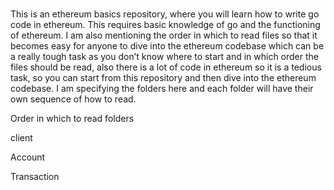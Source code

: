 <br> 

This is an ethereum basics repository, where you will learn how to write go code
in ethereum. This requires basic knowledge of go and the functioning of
ethereum. I am also mentioning the order in which to read files so that it
becomes easy for anyone to dive into the ethereum codebase which can be a really
tough task as you don’t know where to start and in which order the files should
be read, also there is a lot of code in ethereum so it is a tedious task, so you
can start from this repository and then dive into the ethereum codebase. I am
specifying the folders here and each folder will have their own sequence of how
to read.

Order in which to read folders

client

Account

Transaction

<br> 

